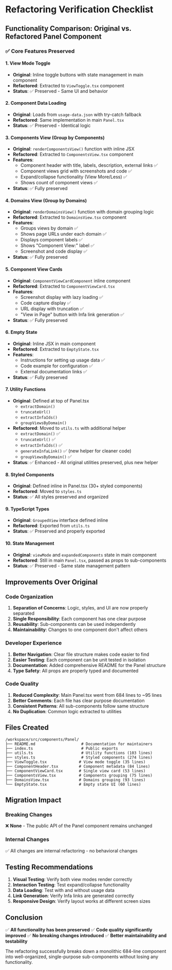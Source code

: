# Refactoring Verification Checklist

## Functionality Comparison: Original vs. Refactored Panel Component

### ✅ Core Features Preserved

#### 1. **View Mode Toggle**
- **Original**: Inline toggle buttons with state management in main component
- **Refactored**: Extracted to `ViewToggle.tsx` component
- **Status**: ✅ Preserved - Same UI and behavior

#### 2. **Component Data Loading**
- **Original**: Loads from `usage-data.json` with try-catch fallback
- **Refactored**: Same implementation in main `Panel.tsx`
- **Status**: ✅ Preserved - Identical logic

#### 3. **Components View (Group by Components)**
- **Original**: `renderComponentsView()` function with inline JSX
- **Refactored**: Extracted to `ComponentsView.tsx` component
- **Features**:
  - Component header with title, labels, description, external links ✅
  - Component views grid with screenshots and code ✅
  - Expand/collapse functionality (View More/Less) ✅
  - Shows count of component views ✅
- **Status**: ✅ Fully preserved

#### 4. **Domains View (Group by Domains)**
- **Original**: `renderDomainsView()` function with domain grouping logic
- **Refactored**: Extracted to `DomainsView.tsx` component
- **Features**:
  - Groups views by domain ✅
  - Shows page URLs under each domain ✅
  - Displays component labels ✅
  - Shows "Component View:" label ✅
  - Screenshot and code display ✅
- **Status**: ✅ Fully preserved

#### 5. **Component View Cards**
- **Original**: `ComponentViewCardComponent` inline component
- **Refactored**: Extracted to `ComponentViewCard.tsx`
- **Features**:
  - Screenshot display with lazy loading ✅
  - Code capture display ✅
  - URL display with truncation ✅
  - "View in Page" button with Infa link generation ✅
- **Status**: ✅ Fully preserved

#### 6. **Empty State**
- **Original**: Inline JSX in main component
- **Refactored**: Extracted to `EmptyState.tsx`
- **Features**:
  - Instructions for setting up usage data ✅
  - Code example for configuration ✅
  - External documentation links ✅
- **Status**: ✅ Fully preserved

#### 7. **Utility Functions**
- **Original**: Defined at top of Panel.tsx
  - `extractDomain()`
  - `truncateUrl()`
  - `extractInfaIds()`
  - `groupViewsByDomain()`
- **Refactored**: Moved to `utils.ts` with additional helper
  - `extractDomain()` ✅
  - `truncateUrl()` ✅
  - `extractInfaIds()` ✅
  - `generateInfaLink()` ✅ (new helper for cleaner code)
  - `groupViewsByDomain()` ✅
- **Status**: ✅ Enhanced - All original utilities preserved, plus new helper

#### 8. **Styled Components**
- **Original**: Defined inline in Panel.tsx (30+ styled components)
- **Refactored**: Moved to `styles.ts`
- **Status**: ✅ All styles preserved and organized

#### 9. **TypeScript Types**
- **Original**: `GroupedView` interface defined inline
- **Refactored**: Exported from `utils.ts`
- **Status**: ✅ Preserved and properly exported

#### 10. **State Management**
- **Original**: `viewMode` and `expandedComponents` state in main component
- **Refactored**: Still in main `Panel.tsx`, passed as props to sub-components
- **Status**: ✅ Preserved - Same state management pattern

## Improvements Over Original

### Code Organization
1. **Separation of Concerns**: Logic, styles, and UI are now properly separated
2. **Single Responsibility**: Each component has one clear purpose
3. **Reusability**: Sub-components can be used independently
4. **Maintainability**: Changes to one component don't affect others

### Developer Experience
1. **Better Navigation**: Clear file structure makes code easier to find
2. **Easier Testing**: Each component can be unit tested in isolation
3. **Documentation**: Added comprehensive README for the Panel structure
4. **Type Safety**: All props are properly typed and documented

### Code Quality
1. **Reduced Complexity**: Main Panel.tsx went from 684 lines to ~95 lines
2. **Better Comments**: Each file has clear purpose documentation
3. **Consistent Patterns**: All sub-components follow same structure
4. **No Duplication**: Common logic extracted to utilities

## Files Created

```
/workspace/src/components/Panel/
├── README.md                    # Documentation for maintainers
├── index.ts                     # Public exports
├── utils.ts                     # Utility functions (103 lines)
├── styles.ts                    # Styled components (274 lines)
├── ViewToggle.tsx              # View mode toggle (35 lines)
├── ComponentHeader.tsx         # Component metadata (84 lines)
├── ComponentViewCard.tsx       # Single view card (53 lines)
├── ComponentsView.tsx          # Components grouping (75 lines)
├── DomainsView.tsx             # Domains grouping (93 lines)
└── EmptyState.tsx              # Empty state UI (60 lines)
```

## Migration Impact

### Breaking Changes
❌ **None** - The public API of the Panel component remains unchanged

### Internal Changes
✅ All changes are internal refactoring - no behavioral changes

## Testing Recommendations

1. **Visual Testing**: Verify both view modes render correctly
2. **Interaction Testing**: Test expand/collapse functionality
3. **Data Loading**: Test with and without usage data
4. **Link Generation**: Verify Infa links are generated correctly
5. **Responsive Design**: Verify layout works at different screen sizes

## Conclusion

✅ **All functionality has been preserved**
✅ **Code quality significantly improved**
✅ **No breaking changes introduced**
✅ **Better maintainability and testability**

The refactoring successfully breaks down a monolithic 684-line component into well-organized, single-purpose sub-components without losing any functionality.
